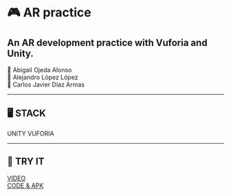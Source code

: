 # 🎮 AR practice
An AR development practice with Vuforia and Unity.
---

🦄 Abigail Ojeda Alonso  
🦄 Alejandro López López  
🦄 Carlos Javier Díaz Armas

---

## 🖥️ STACK
UNITY
VUFORIA

---
## 📱 TRY IT 
[VIDEO](https://youtu.be/5qoek9b1w0U?si=I7x9meCcLDPTzPkq)  
[CODE & APK](https://drive.google.com/drive/u/0/folders/1XryLk7UhCSynCpeLW9WsIKg-AwsdAzQW)
